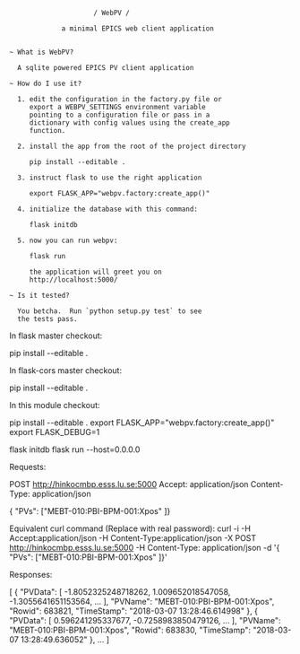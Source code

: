                          / WebPV /

                 a minimal EPICS web client application


    ~ What is WebPV?

      A sqlite powered EPICS PV client application

    ~ How do I use it?

      1. edit the configuration in the factory.py file or
         export a WEBPV_SETTINGS environment variable
         pointing to a configuration file or pass in a
         dictionary with config values using the create_app
         function.

      2. install the app from the root of the project directory

         pip install --editable .

      3. instruct flask to use the right application

         export FLASK_APP="webpv.factory:create_app()"

      4. initialize the database with this command:

         flask initdb

      5. now you can run webpv:

         flask run

         the application will greet you on
         http://localhost:5000/

    ~ Is it tested?

      You betcha.  Run `python setup.py test` to see
      the tests pass.

In flask master checkout:

pip install --editable .

In flask-cors master checkout:

pip install --editable .

In this module checkout:

pip install --editable .
export FLASK_APP="webpv.factory:create_app()"
export FLASK_DEBUG=1

flask initdb
flask run --host=0.0.0.0


Requests:

POST http://hinkocmbp.esss.lu.se:5000
Accept: application/json
Content-Type: application/json

{ "PVs": ["MEBT-010:PBI-BPM-001:Xpos" ]}

Equivalent curl command (Replace <password> with real password):
curl -i -H Accept:application/json -H Content-Type:application/json -X POST http://hinkocmbp.esss.lu.se:5000 -H Content-Type: application/json -d '{ "PVs": ["MEBT-010:PBI-BPM-001:Xpos" ]}'

Responses:

[
 {
 "PVData": [
 -1.8052325248718262,
 1.009652018547058,
 -1.3055641651153564,
 ...
 ],
 "PVName": "MEBT-010:PBI-BPM-001:Xpos",
 "Rowid": 683821,
 "TimeStamp": "2018-03-07 13:28:46.614998"
 },
 {
 "PVData": [
 0.596241295337677,
 -0.7258983850479126,
 ...
 ],
 "PVName": "MEBT-010:PBI-BPM-001:Xpos",
 "Rowid": 683830,
 "TimeStamp": "2018-03-07 13:28:49.636052"
 },
...
]


